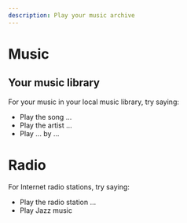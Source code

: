 ```yaml
---
description: Play your music archive
---
```


# Music

## Your music library

For your music in your local music library, try saying:

* Play the song ...
* Play the artist ...
* Play ... by ...

# Radio

For Internet radio stations, try saying:

* Play the radio station ...
* Play Jazz music
